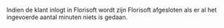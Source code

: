 Indien de klant inlogt in Florisoft wordt zijn Florisoft afgesloten als er al het ingevoerde aantal minuten niets is gedaan.